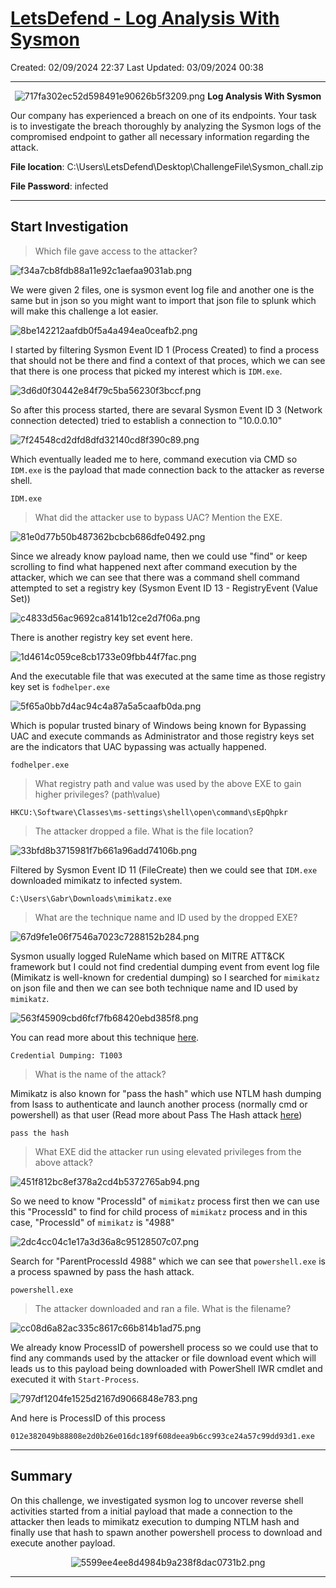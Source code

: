 # [LetsDefend - Log Analysis With Sysmon](https://app.letsdefend.io/challenge/log-analysis-with-sysmon)
Created: 02/09/2024 22:37
Last Updated: 03/09/2024 00:38
* * *
<div align=center>

![717fa302ec52d598491e90626b5f3209.png](/resources/717fa302ec52d598491e90626b5f3209.png)
**Log Analysis With Sysmon**
</div>
Our company has experienced a breach on one of its endpoints. Your task is to investigate the breach thoroughly by analyzing the Sysmon logs of the compromised endpoint to gather all necessary information regarding the attack.

**File location**: C:\Users\LetsDefend\Desktop\ChallengeFile\Sysmon_chall.zip

**File Password**: infected
* * *
## Start Investigation
>Which file gave access to the attacker?

![f34a7cb8fdb88a11e92c1aefaa9031ab.png](/resources/f34a7cb8fdb88a11e92c1aefaa9031ab.png)

We were given 2 files, one is sysmon event log file and another one is the same but in json so you might want to import that json file to splunk which will make this challenge a lot easier.

![8be142212aafdb0f5a4a494ea0ceafb2.png](/resources/8be142212aafdb0f5a4a494ea0ceafb2.png)

I started by filtering Sysmon Event ID 1 (Process Created) to find a process that should not be there and find a context of that proces, which we can see that there is one process that picked my interest which is `IDM.exe`.

![3d6d0f30442e84f79c5ba56230f3bccf.png](/resources/3d6d0f30442e84f79c5ba56230f3bccf.png)

So after this process started, there are sevaral Sysmon Event ID 3 (Network connection detected) tried to establish a connection to "10.0.0.10"

![7f24548cd2dfd8dfd32140cd8f390c89.png](/resources/7f24548cd2dfd8dfd32140cd8f390c89.png)

Which eventually leaded me to here, command execution via CMD so `IDM.exe` is the payload that made connection back to the attacker as reverse shell.

```
IDM.exe
```

>What did the attacker use to bypass UAC? Mention the EXE.

![81e0d77b50b487362bcbcb686dfe0492.png](/resources/81e0d77b50b487362bcbcb686dfe0492.png)

Since we already know payload name, then we could use "find" or keep scrolling to find what happened next after command execution by the attacker, which we can see that there was a command shell command attempted to set a registry key (Sysmon Event ID 13 - RegistryEvent (Value Set))

![c4833d56ac9692ca8141b12ce2d7f06a.png](/resources/c4833d56ac9692ca8141b12ce2d7f06a.png)

There is another registry key set event here.

![1d4614c059ce8cb1733e09fbb44f7fac.png](/resources/1d4614c059ce8cb1733e09fbb44f7fac.png)

And the executable file that was executed at the same time as those registry key set is `fodhelper.exe`

![5f65a0bb7d4ac94c4a87a5a5caafb0da.png](/resources/5f65a0bb7d4ac94c4a87a5a5caafb0da.png)

Which is popular trusted binary of Windows being known for Bypassing UAC and execute commands as Administrator and those registry keys set are the indicators that UAC bypassing was actually happened.

```
fodhelper.exe
```

>What registry path and value was used by the above EXE to gain higher privileges? (path\value)
```
HKCU:\Software\Classes\ms-settings\shell\open\command\sEpQhpkr
```

>The attacker dropped a file. What is the file location?

![33bfd8b3715981f7b661a96add74106b.png](/resources/33bfd8b3715981f7b661a96add74106b.png)

Filtered by Sysmon Event ID 11 (FileCreate) then we could see that `IDM.exe` downloaded mimikatz to infected system.

```
C:\Users\Gabr\Downloads\mimikatz.exe
```

>What are the technique name and ID used by the dropped EXE?

![67d9fe1e06f7546a7023c7288152b284.png](/resources/67d9fe1e06f7546a7023c7288152b284.png)

Sysmon usually logged RuleName which based on MITRE ATT&CK framework but I could not find credential dumping event from event log file (Mimikatz is well-known for credential dumping) so I searched for `mimikatz` on json file and then we can see both technique name and ID used by `mimikatz`.  

![563f45909cbd6fcf7fb68420ebd385f8.png](/resources/563f45909cbd6fcf7fb68420ebd385f8.png)

You can read more about this technique [here](https://attack.mitre.org/techniques/T1003/).

```
Credential Dumping: T1003
```

>What is the name of the attack?

Mimikatz is also known for "pass the hash" which use NTLM hash dumping from lsass to authenticate and launch another process (normally cmd or powershell) as that user (Read more about Pass The Hash attack [here](https://www.netwrix.com/pass_the_hash_attack_explained.html?source=post_page-----edb6fb3022b7--------------------------------))

```
pass the hash
```

>What EXE did the attacker run using elevated privileges from the above attack?

![451f812bc8ef378a2cd4b5372765ab94.png](/resources/451f812bc8ef378a2cd4b5372765ab94.png)

So we need to know "ProcessId" of `mimikatz` process first then we can use this "ProcessId" to find for child process of `mimikatz` process and in this case, "ProcessId" of `mimikatz` is "4988"

![2dc4cc04c1e17a3d36a8c95128507c07.png](/resources/2dc4cc04c1e17a3d36a8c95128507c07.png)

Search for "ParentProcessId 4988" which we can see that `powershell.exe` is a process spawned by pass the hash attack.

```
powershell.exe
```

>The attacker downloaded and ran a file. What is the filename?

![cc08d6a82ac335c8617c66b814b1ad75.png](/resources/cc08d6a82ac335c8617c66b814b1ad75.png)

We already know ProcessID of powershell process so we could use that to find any commands used by the attacker or file download event which will leads us to this payload being downloaded with PowerShell IWR cmdlet and executed it with `Start-Process`.

![797df1204fe1525d2167d9066848e783.png](/resources/797df1204fe1525d2167d9066848e783.png)

And here is ProcessID of this process

```
012e382049b88808e2d0b26e016dc189f608deea9b6cc993ce24a57c99dd93d1.exe
```
* * *
## Summary
On this challenge, we investigated sysmon log to uncover reverse shell activities started from a initial payload that made a connection to the attacker then leads to mimikatz execution to dumping NTLM hash and finally use that hash to spawn another powershell process to download and execute another payload.

<div align=center>

![5599ee4ee8d4984b9a238f8dac0731b2.png](/resources/5599ee4ee8d4984b9a238f8dac0731b2.png)
</div>

* * *
